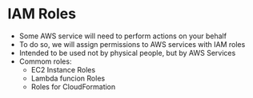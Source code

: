 # IAM Roles

- Some AWS service will need to perform actions on your behalf
- To do so, we will assign permissions to AWS services with IAM roles
- Intended to be used not by physical people, but by AWS Services
- Commom roles:
  - EC2 Instance Roles
  - Lambda funcion Roles
  - Roles for CloudFormation